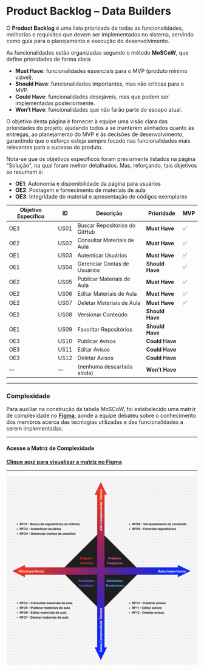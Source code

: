 # Product Backlog – Data Builders

O **Product Backlog** é uma lista priorizada de todas as funcionalidades, melhorias e requisitos que devem ser implementados no sistema, servindo como guia para o planejamento e execução do desenvolvimento.  

As funcionalidades estão organizadas segundo o método **MoSCoW**, que define prioridades de forma clara:  

- **Must Have**: funcionalidades essenciais para o MVP (produto mínimo viável).  
- **Should Have**: funcionalidades importantes, mas não críticas para o MVP.  
- **Could Have**: funcionalidades desejáveis, mas que podem ser implementadas posteriormente.  
- **Won’t Have**: funcionalidades que não farão parte do escopo atual.  

O objetivo desta página é fornecer à equipe uma visão clara das prioridades do projeto, ajudando todos a se manterem alinhados quanto às entregas, ao planejamento do MVP e às decisões de desenvolvimento, garantindo que o esforço esteja sempre focado nas funcionalidades mais relevantes para o sucesso do produto.

Nota-se que os objetivos específicos foram previamente listados na página "Solução", na qual foram melhor detalhados. Mas, reforçando, tais objetivos se resumem a:

- **OE1**: Autonomia e disponibilidade da página para usuários
- **OE2**: Postagem e fornecimento de materiais de aula
- **OE3**: Integridade do material e apresentação de códigos exemplares

| Objetivo Específico | ID   | Descrição                     | Prioridade      | MVP |
| ------------------- | ---- | ----------------------------- | --------------- | --- |
| OE3                 | US01 | Buscar Repositórios do GitHub | **Must Have**   | ✅   |
| OE2                 | US02 | Consultar Materiais de Aula   | **Must Have**   | ✅   |
| OE1                 | US03 | Autenticar Usuários           | **Must Have**   | ✅   |
| OE1                 | US04 | Gerenciar Contas de Usuários  | **Should Have** | ✅   |
| OE2                 | US05 | Publicar Materiais de Aula    | **Must Have**   | ✅   |
| OE2                 | US06 | Editar Materiais de Aula      | **Must Have**   | ✅   |
| OE2                 | US07 | Deletar Materiais de Aula     | **Must Have**   | ✅   |
| OE2                 | US08 | Versionar Conteúdo            | **Should Have** |     |
| OE1                 | US09 | Favoritar Repositórios        | **Should Have** |     |
| OE3                 | US10 | Publicar Avisos               | **Could Have**  |     |
| OE3                 | US11 | Editar Avisos                 | **Could Have**  |     |
| OE3                 | US12 | Deletar Avisos                | **Could Have**  |     |
| —                   | —    | (nenhuma descartada ainda)    | **Won’t Have**  |     |

---

### Complexidade

Para auxiliar na construção da tabela MoSCoW, foi estabelecido uma matriz de complexidade no [**Figma**](https://www.figma.com/board/Kw9DsJ4TlWcCwdi1I62q7I/Sem-t%C3%ADtulo?node-id=0-1&t=RC2qap7qIVX463fv-1), aonde a equipe debateu sobre o conhecimento dos membros acerca das tecnlogias utilizadas e das funcionalidades a serem implementadas.

---

#### Acesse a Matriz de Complexidade

**[Clique aqui para visualizar a matriz no Figma](https://www.figma.com/board/Kw9DsJ4TlWcCwdi1I62q7I/Sem-t%C3%ADtulo?node-id=0-1&t=RC2qap7qIVX463fv-1)**  

---

![Matriz de Complexidade](../assets/images/matriz_complexidade.png)